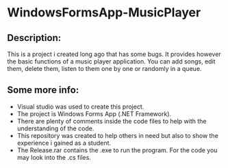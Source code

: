 # WindowsFormsApp-MusicPlayer

## Description:
This is a project i created long ago that has some bugs. It provides however the basic functions of a music player application. You can add songs, edit them, delete them, listen to them one by one or randomly in a queue.


## Some more info:
- Visual studio was used to create this project.
- The project is Windows Forms App (.NET Framework).
- There are plenty of comments inside the code files to help with the understanding of the code.
- This repository was created to help others in need but also to show the experience i gained as a student.
- The Release.rar contains the .exe to run the program. For the code you may look into the .cs files.
